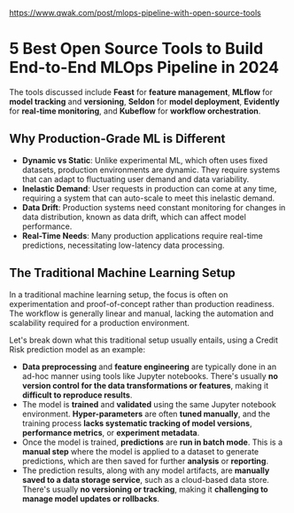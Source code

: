 https://www.qwak.com/post/mlops-pipeline-with-open-source-tools
# 5 Best Open Source Tools to Build End-to-End MLOps Pipeline in 2024
The tools discussed include **Feast** for __feature management__, **MLflow** for __model tracking__ and __versioning__, **Seldon** for __model deployment__, **Evidently** for __real-time monitoring__, and **Kubeflow** for __workflow orchestration__.

## Why Production-Grade ML is Different

-   **Dynamic vs Static**: Unlike experimental ML, which often uses fixed datasets, production environments are dynamic. They require systems that can adapt to fluctuating user demand and data variability.
-   **Inelastic Demand**: User requests in production can come at any time, requiring a system that can auto-scale to meet this inelastic demand.
-   **Data Drift**: Production systems need constant monitoring for changes in data distribution, known as data drift, which can affect model performance.
-   **Real-Time Needs**: Many production applications require real-time predictions, necessitating low-latency data processing.

## The Traditional Machine Learning Setup

In a traditional machine learning setup, the focus is often on experimentation and proof-of-concept rather than production readiness. The workflow is generally linear and manual, lacking the automation and scalability required for a production environment. 

Let's break down what this traditional setup usually entails, using a Credit Risk prediction model as an example:

*   **Data preprocessing** and **feature engineering** are typically done in an ad-hoc manner using tools like Jupyter notebooks. There's usually __no version control for the data transformations or features__, making it __difficult to reproduce results__.
*   The model is **trained** and **validated** using the same Jupyter notebook environment. **Hyper-parameters** are often __tuned manually__, and the training process __lacks systematic tracking of model versions__, __performance metrics__, or __experiment metadata__.
*   Once the model is trained, **predictions** are __run in batch mode__. This is a __manual step__ where the model is applied to a dataset to generate predictions, which are then saved for further **analysis** or **reporting**.
*   The prediction results, along with any model artifacts, are __manually saved to a data storage service__, such as a cloud-based data store. There's usually __no versioning or tracking__, making it __challenging to manage model updates or rollbacks__.